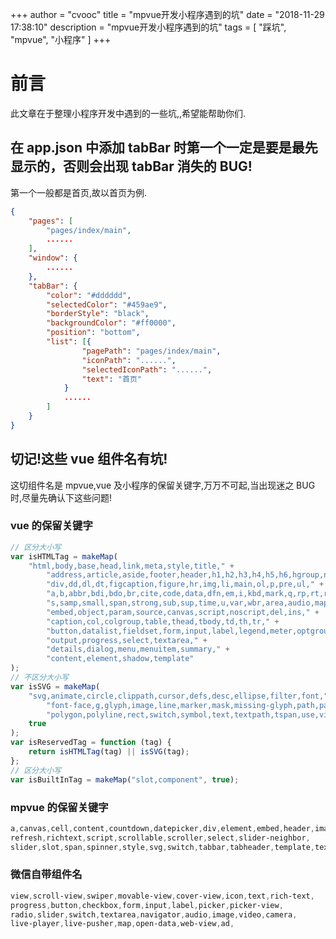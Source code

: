 +++
author = "cvooc"
title = "mpvue开发小程序遇到的坑"
date = "2018-11-29 17:38:10"
description = "mpvue开发小程序遇到的坑"
tags = [
    "踩坑",
    "mpvue",
    "小程序"
]
+++

# 前言

此文章在于整理小程序开发中遇到的一些坑,,希望能帮助你们.

## 在 app.json 中添加 tabBar 时第一个一定是要是最先显示的，否则会出现 tabBar 消失的 BUG!

第一个一般都是首页,故以首页为例.

```json
{
	"pages": [
		"pages/index/main",
		......
	],
	"window": {
		......
	},
	"tabBar": {
		"color": "#dddddd",
		"selectedColor": "#459ae9",
		"borderStyle": "black",
		"backgroundColor": "#ff0000",
		"position": "bottom",
		"list": [{
				"pagePath": "pages/index/main",
				"iconPath": "......",
				"selectedIconPath": "......",
				"text": "首页"
			}
			......
		]
	}
}
```

## 切记!这些 vue 组件名有坑!

这切组件名是 mpvue,vue 及小程序的保留关键字,万万不可起,当出现迷之 BUG 时,尽量先确认下这些问题!

### vue 的保留关键字

```js
// 区分大小写
var isHTMLTag = makeMap(
    "html,body,base,head,link,meta,style,title," +
        "address,article,aside,footer,header,h1,h2,h3,h4,h5,h6,hgroup,nav,section," +
        "div,dd,dl,dt,figcaption,figure,hr,img,li,main,ol,p,pre,ul," +
        "a,b,abbr,bdi,bdo,br,cite,code,data,dfn,em,i,kbd,mark,q,rp,rt,rtc,ruby," +
        "s,samp,small,span,strong,sub,sup,time,u,var,wbr,area,audio,map,track,video," +
        "embed,object,param,source,canvas,script,noscript,del,ins," +
        "caption,col,colgroup,table,thead,tbody,td,th,tr," +
        "button,datalist,fieldset,form,input,label,legend,meter,optgroup,option," +
        "output,progress,select,textarea," +
        "details,dialog,menu,menuitem,summary," +
        "content,element,shadow,template"
);
// 不区分大小写
var isSVG = makeMap(
    "svg,animate,circle,clippath,cursor,defs,desc,ellipse,filter,font," +
        "font-face,g,glyph,image,line,marker,mask,missing-glyph,path,pattern," +
        "polygon,polyline,rect,switch,symbol,text,textpath,tspan,use,view",
    true
);
var isReservedTag = function (tag) {
    return isHTMLTag(tag) || isSVG(tag);
};
// 区分大小写
var isBuiltInTag = makeMap("slot,component", true);
```

### mpvue 的保留关键字

```css
a,canvas,cell,content,countdown,datepicker,div,element,embed,header,image,img,indicator,input,link,list,loading-indicator,loading,marquee,meta,
refresh,richtext,script,scrollable,scroller,select,slider-neighbor,
slider,slot,span,spinner,style,svg,switch,tabbar,tabheader,template,text,textarea,timepicker,trisition-group,trisition,video,view,web,
```

### 微信自带组件名

```css
view,scroll-view,swiper,movable-view,cover-view,icon,text,rich-text,
progress,button,checkbox,form,input,label,picker,picker-view,
radio,slider,switch,textarea,navigator,audio,image,video,camera,
live-player,live-pusher,map,open-data,web-view,ad,
```
